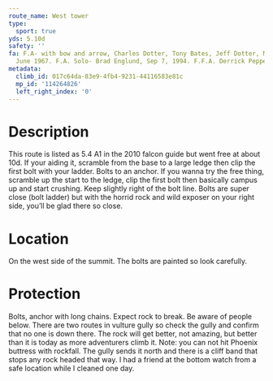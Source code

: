 ```yaml
---
route_name: West tower
type:
  sport: true
yds: 5.10d
safety: ''
fa: F.A- with bow and arrow, Charles Dotter, Tony Bates, Jeff Dotter, Marcia Bilbao,
  June 1967. F.A. Solo- Brad Englund, Sep 7, 1994. F.F.A. Derrick Peppe
metadata:
  climb_id: 017c64da-83e9-4fb4-9231-44116583e81c
  mp_id: '114264826'
  left_right_index: '0'
---
```

# Description
This route is listed as 5.4 A1 in the 2010 falcon guide but went free at about 10d. If your aiding it, scramble from the base to a large ledge then clip the first bolt with your ladder. Bolts to an anchor. If you wanna try the free thing, scramble up the start to the ledge, clip the first bolt then basically campus up and start crushing. Keep slightly right of the bolt line. Bolts are super close (bolt ladder) but with the horrid rock and wild exposer on your right side, you’ll be glad there so close.

# Location
On the west side of the summit. The bolts are painted so look carefully.

# Protection
Bolts, anchor with long chains. Expect rock to break. Be aware of people below. There are two routes in vulture gully so check the gully and confirm that no one is down there. The rock will get better, not amazing, but better than it is today as more adventurers climb it. Note: you can not hit Phoenix buttress with rockfall. The gully sends it north and there is a cliff band that stops any rock headed that way. I had a friend at the bottom watch from a safe location while I cleaned one day.
